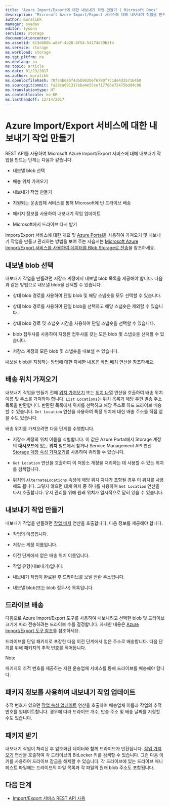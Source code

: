 ```yaml
---
title: "Azure Import/Export에 대한 내보내기 작업 만들기 | Microsoft Docs"
description: "Microsoft Azure Import/Export 서비스에 대해 내보내기 작업을 만드는 방법을 알아봅니다."
author: muralikk
manager: syadav
editor: tysonn
services: storage
documentationcenter: 
ms.assetid: 613d480b-a8ef-4b28-8f54-54174d59b3f4
ms.service: storage
ms.workload: storage
ms.tgt_pltfrm: na
ms.devlang: na
ms.topic: article
ms.date: 01/23/2017
ms.author: muralikk
ms.openlocfilehash: 70f74b685f4d5b902b6f6780f7c1de4d357164b8
ms.sourcegitcommit: fa28ca091317eba4e55cef17766e72475bdd4c96
ms.translationtype: HT
ms.contentlocale: ko-KR
ms.lasthandoff: 12/14/2017
---
```

# <a name="creating-an-export-job-for-the-azure-importexport-service"></a>Azure Import/Export 서비스에 대한 내보내기 작업 만들기
REST API를 사용하여 Microsoft Azure Import/Export 서비스에 대해 내보내기 작업을 만드는 단계는 다음과 같습니다.

-   내보낼 blob 선택

-   배송 위치 가져오기

-   내보내기 작업 만들기

-   지원되는 운송업체 서비스를 통해 Microsoft에 빈 드라이브 배송

-   패키지 정보를 사용하여 내보내기 작업 업데이트

-   Microsoft에서 드라이브 다시 받기

 Import/Export 서비스에 대한 개요 및 [Azure Portal](https://portal.azure.com/)을 사용하여 가져오기 및 내보내기 작업을 만들고 관리하는 방법을 보여 주는 자습서는 [Microsoft Azure Import/Export 서비스를 사용하여 데이터를 Blob Storage로 전송](storage-import-export-service.md)을 참조하세요.

## <a name="selecting-blobs-to-export"></a>내보낼 blob 선택
 내보내기 작업을 만들려면 저장소 계정에서 내보낼 blob 목록을 제공해야 합니다. 다음과 같은 방법으로 내보낼 blob을 선택할 수 있습니다.

-   상대 blob 경로를 사용하여 단일 blob 및 해당 스냅숏을 모두 선택할 수 있습니다.

-   상대 blob 경로를 사용하여 단일 blob을 선택하고 해당 스냅숏은 제외할 수 있습니다.

-   상대 blob 경로 및 스냅숏 시간을 사용하여 단일 스냅숏을 선택할 수 있습니다.

-   blob 접두사를 사용하여 지정된 접두사를 갖는 모든 blob 및 스냅숏을 선택할 수 있습니다.

-   저장소 계정의 모든 blob 및 스냅숏을 내보낼 수 있습니다.

 내보낼 blob을 지정하는 방법에 대한 자세한 내용은 [작업 배치](/rest/api/storageimportexport/jobs#Jobs_CreateOrUpdate) 연산을 참조하세요.

## <a name="obtaining-your-shipping-location"></a>배송 위치 가져오기
내보내기 작업을 만들기 전에 [위치 가져오기](https://portal.azure.com) 또는 [위치 나열](/rest/api/storageimportexport/listlocations) 연산을 호출하여 배송 위치 이름 및 주소를 가져와야 합니다. `List Locations`는 위치 목록과 해당 우편 발송 주소 목록을 반환합니다. 반환된 목록에서 위치를 선택하고 해당 주소로 하드 드라이브 배송할 수 있습니다. `Get Location` 연산을 사용하여 특정 위치에 대한 배송 주소를 직접 얻을 수도 있습니다.

배송 위치를 가져오려면 다음 단계를 수행합니다.

-   저장소 계정의 위치 이름을 식별합니다. 이 값은 Azure Portal에서 Storage 계정의 **대시보드**에 있는 **위치** 필드에서 찾거나 Service Management API 연산 [Storage 계정 속성 가져오기](/rest/api/storagerp/storageaccounts#StorageAccounts_GetProperties)를 사용하여 쿼리할 수 있습니다.

-   `Get Location` 연산을 호출하여 이 저장소 계정을 처리하는 데 사용할 수 있는 위치를 검색합니다.

-   위치의 `AlternateLocations` 속성에 해당 위치 자체가 포함될 경우 이 위치를 사용해도 됩니다. 그렇지 않으면 대체 위치 중 하나를 사용하여 `Get Location` 연산을 다시 호출합니다. 유지 관리를 위해 원래 위치가 일시적으로 닫혀 있을 수 있습니다.

## <a name="creating-the-export-job"></a>내보내기 작업 만들기
 내보내기 작업을 만들려면 [작업 배치](/rest/api/storageimportexport/jobs#Jobs_CreateOrUpdate) 연산을 호출합니다. 다음 정보를 제공해야 합니다.

-   작업의 이름입니다.

-   저장소 계정 이름입니다.

-   이전 단계에서 얻은 배송 위치 이름입니다.

-   작업 유형(내보내기)입니다.

-   내보내기 작업이 완료된 후 드라이브를 보낼 반환 주소입니다.

-   내보낼 blob(또는 blob 접두사) 목록입니다.

## <a name="shipping-your-drives"></a>드라이브 배송
 다음으로 Azure Import/Export 도구를 사용하여 내보내려고 선택한 blob 및 드라이브 크기에 따라 전송하려는 드라이브 수를 결정합니다. 자세한 내용은 [Azure Import/Export 도구 참조](storage-import-export-tool-how-to-v1.md)를 참조하세요.

 드라이브를 단일 패키지로 포장한 다음 이전 단계에서 얻은 주소로 배송합니다. 다음 단계를 위해 패키지의 추적 번호를 적어둡니다.

> [!NOTE]
>  패키지의 추적 번호를 제공하는 지원 운송업체 서비스를 통해 드라이브를 배송해야 합니다.

## <a name="updating-the-export-job-with-your-package-information"></a>패키지 정보를 사용하여 내보내기 작업 업데이트
 추적 번호가 있으면 [작업 속성 업데이트](/rest/api/storageimportexport/jobs#Jobs_Update) 연산을 호출하여 배송업체 이름과 작업의 추적 번호를 업데이트합니다. 경우에 따라 드라이브 개수, 반송 주소 및 배송 날짜를 지정할 수도 있습니다.

## <a name="receiving-the-package"></a>패키지 받기
 내보내기 작업이 처리된 후 암호화된 데이터와 함께 드라이브가 반환됩니다. [작업 가져오기](/rest/api/storageimportexport/jobs#Jobs_Get) 연산을 호출하여 각 드라이브의 BitLocker 키를 검색할 수 있습니다. 그런 다음 이 키를 사용하여 드라이브 잠금을 해제할 수 있습니다. 각 드라이브에 있는 드라이브 매니페스트 파일에는 드라이브의 파일 목록과 각 파일의 원래 blob 주소도 포함됩니다.

## <a name="next-steps"></a>다음 단계

* [Import/Export 서비스 REST API 사용](storage-import-export-using-the-rest-api.md)
